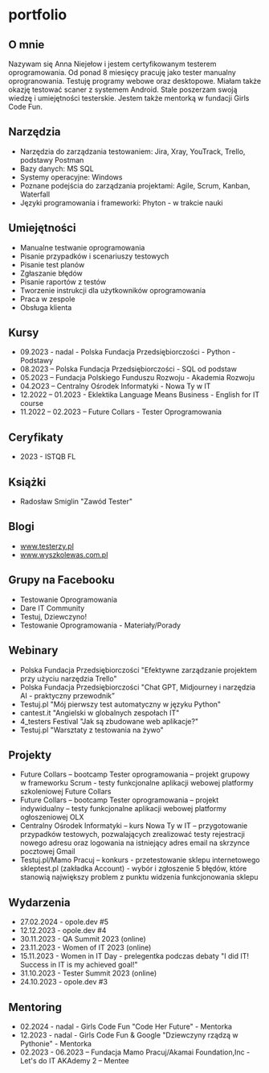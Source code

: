 # portfolio

## O mnie

Nazywam się Anna Niejełow i jestem certyfikowanym testerem oprogramowania. Od ponad 8 miesięcy pracuję jako tester manualny oprogranowania. Testuję programy webowe oraz desktopowe. Miałam także okazję testować scaner z systemem Android. Stale poszerzam swoją wiedzę i umiejętności testerskie.
Jestem także mentorką w fundacji Girls Code Fun.

## Narzędzia

*  Narzędzia do zarządzania testowaniem: Jira, Xray, YouTrack, Trello, podstawy Postman
*  Bazy danych: MS SQL
*  Systemy operacyjne: Windows
*  Poznane podejścia do zarządzania projektami: Agile, Scrum, Kanban, Waterfall
*  Języki programowania i frameworki: Phyton - w trakcie nauki

## Umiejętności

* Manualne testwanie oprogramowania
* Pisanie przypadków i scenariuszy testowych
* Pisanie test planów
* Zgłaszanie błędów
* Pisanie raportów z testów
* Tworzenie instrukcji dla użytkowników oprogramowania
* Praca w zespole
* Obsługa klienta

## Kursy

* 09.2023 - nadal - Polska Fundacja Przedsiębiorczości - Python - Podstawy 
* 08.2023 – Polska Fundacja Przedsiębiorczości - SQL od podstaw
* 05.2023 – Fundacja Polskiego Funduszu Rozwoju - Akademia Rozwoju
* 04.2O23 – Centralny Ośrodek Informatyki - Nowa Ty w IT
* 12.2022 – 01.2023 - Eklektika Language Means Business - English for IT course
* 11.2022 – 02.2023 – Future Collars - Tester Oprogramowania

## Ceryfikaty

* 2023 - ISTQB FL

## Książki

* Radosław Smiglin "Zawód Tester"

## Blogi

* www.testerzy.pl
* www.wyszkolewas.com.pl

## Grupy na Facebooku

* Testowanie Oprogramowania
* Dare IT Community
* Testuj, Dziewczyno!
* Testowanie Oprogramowania - Materiały/Porady

## Webinary

* Polska Fundacja Przedsiębiorczości "Efektywne zarządzanie projektem przy użyciu narzędzia Trello"
* Polska Fundacja Przedsiębiorczości "Chat GPT, Midjourney i narzędzia AI - praktyczny przewodnik”
* Testuj.pl "Mój pierwszy test automatyczny w języku Python"
* cantest.it "Angielski w globalnych zespołach IT"
* 4_testers Festival "Jak są zbudowane web aplikacje?"
* Testuj.pl "Warsztaty z testowania na żywo"
  
## Projekty

* Future Collars – bootcamp Tester oprogramowania – projekt grupowy w frameworku Scrum - testy funkcjonalne aplikacji webowej platformy szkoleniowej Future Collars
* Future Collars – bootcamp Tester oprogramowania – projekt indywidualny – testy funkcjonalne aplikacji webowej platformy ogłoszeniowej OLX
* Centralny Ośrodek Informatyki – kurs Nowa Ty w IT – przygotowanie przypadków testowych, pozwalających zrealizować testy rejestracji nowego adresu oraz logowania na       istniejący adres email na skrzynce pocztowej Gmail
* Testuj.pl/Mamo Pracuj – konkurs - przetestowanie sklepu internetowego skleptest.pl (zakładka Account) - wybór i zgłoszenie 5 błędów, które stanowią największy problem
z punktu widzenia funkcjonowania sklepu

## Wydarzenia

* 27.02.2024 - opole.dev #5
* 12.12.2023 - opole.dev #4
* 30.11.2023 - QA Summit 2023 (online)
* 23.11.2023 - Women of IT 2023 (online)
* 15.11.2023 - Women in IT Day - prelegentka podczas debaty "I did IT! Success in IT is my achieved goal!"
* 31.10.2023 - Tester Summit 2023 (online)
* 24.10.2023 - opole.dev #3

## Mentoring

* 02.2024 - nadal  - Girls Code Fun "Code Her Future" - Mentorka
* 12.2023 - nadal - Girls Code Fun & Google "Dziewczyny rządzą w Pythonie" - Mentorka
* 02.2023 - 06.2023 – Fundacja Mamo Pracuj/Akamai Foundation,Inc - Let's do IT AKAdemy 2 – Mentee
